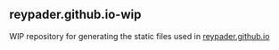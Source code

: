 reypader.github.io-wip
-------

WIP repository for generating the static files used in [reypader.github.io](http://reypader.github.io/)
